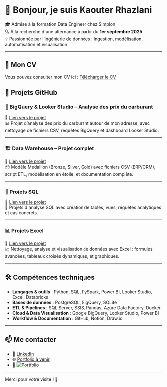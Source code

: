 # 👋 Bonjour, je suis Kaouter Rhazlani

🎓 Admise à la formation Data Engineer chez Simplon  
🔍 À la recherche d'une alternance à partir du **1er septembre 2025**  
💡 Passionnée par l’ingénierie de données : ingestion, modélisation, automatisation et visualisation  

---
## 📄 Mon CV

Vous pouvez consulter mon CV ici : [Télécharger le CV](./cv/CV_Kaouter_RHAZLANI.pdf)

## 📌 Projets GitHub

### 🔷 BigQuery & Looker Studio – Analyse des prix du carburant
📍 [Lien vers le projet](https://github.com/kaouterrhazlani/Big-Query-Looker-studio-project---Prix-carburant-autour-de-mon-adresse.)  
📊 Projet d’analyse des prix du carburant autour de mon adresse, avec nettoyage de fichiers CSV, requêtes BigQuery et dashboard Looker Studio.

---

### 🏗️ Data Warehouse – Projet complet
📍 [Lien vers le projet](https://github.com/kaouterrhazlani/DataWarehouseProject)  
📦 Modèle Medallion (Bronze, Silver, Gold) avec fichiers CSV (ERP/CRM), script ETL, modélisation en étoile, et documentation complète.

---

### 📐 Projets SQL
📍 [Lien vers le projet](https://github.com/kaouterrhazlani/SQLProjects)  
🧮 Projets d'analyse SQL avec création de tables, vues, requêtes analytiques et cas concrets.

---

### 📊 Projets Excel
📍 [Lien vers le projet](https://github.com/kaouterrhazlani/ExcelProjects)  
📈 Nettoyage, analyse et visualisation de données avec Excel : formules avancées, tableaux croisés dynamiques, et graphiques.

---

## 🛠️ Compétences techniques

- **Langages & outils** : Python, SQL, PySpark, Power BI, Looker Studio, Excel, Databricks  
- **Bases de données** : PostgreSQL, BigQuery, SQLite  
- **ETL & Pipelines** : SQL Server, SSIS, Pandas, Azure Data Factory, Docker  
- **Cloud & Data Visualisation** : Google BigQuery, Looker Studio, Power BI  
- **Workflow & Documentation** : GitHub, Notion, Draw.io

---

## 📫 Me contacter

- 🔗 [LinkedIn](https://www.linkedin.com/in/kaouterrhazlani/)  
- 🌐 [Portfolio à venir](https://kaouterrhazlani.github.io)
- 🔗 [![Portfolio](https://img.shields.io/badge/Portfolio-en%20ligne-blue?style=for-the-badge&logo=internet-explorer)](https://www.datascienceportfol.io/Kaouter1rhazlani)
---

Merci pour votre visite ! 🌟
